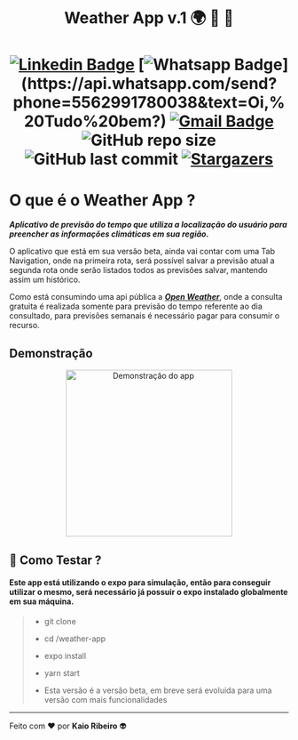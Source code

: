 <h1 align="center">
    Weather App v.1 🌍 🌝 🌚
</h1>

<h1 align="center">

  [![Linkedin Badge](https://img.shields.io/badge/-LinkedIn-blue?style=flat-square&logo=Linkedin&logoColor=white&link=https://www.linkedin.com/in/kaio-ribeiro-310123150/)](https://www.linkedin.com/in/kaio-ribeiro-310123150/)
  [![Whatsapp Badge](https://img.shields.io/badge/-Whatsapp-4CA143?style=flat-square&labelColor=4CA143&logo=whatsapp&logoColor=white&link=https://api.whatsapp.com/send?phone=5562991780038&text=Oi,%20Tudo%20bem?)](https://api.whatsapp.com/send?phone=5562991780038&text=Oi,%20Tudo%20bem?)
  [![Gmail Badge](https://img.shields.io/badge/-Gmail-c14438?style=flat-square&logo=Gmail&logoColor=white&link=mailto:kaio.rocharibeiro@gmail.com)](mailto:kaio.rocharibeiro@gmail.com)
  <img alt="GitHub repo size" src="https://img.shields.io/github/repo-size/kaiorr/weather-app?color=7800ff&style=plastic">
  <img alt="GitHub last commit" src="https://img.shields.io/github/last-commit/kaiorr/weather-app?color=7800ff&style=plastic">
  <a href="https://github.com/kaiorr/weather-app/stargazers">
    <img alt="Stargazers" src="https://img.shields.io/github/stars/kaiorr/weather-app?style=social">
  </a>

</h1>

# O que é o Weather App ?

***Aplicativo de previsão do tempo que utiliza a localização do usuário para preencher as informações climáticas em sua região.***

O aplicativo que está em sua versão beta, ainda vai contar com uma Tab Navigation, onde na primeira rota, será possível salvar a previsão atual a segunda rota onde serão listados todos as previsões salvar, mantendo assim um histórico. 

Como está consumindo uma api pública a ***[Open Weather](https://openweathermap.org/)***, onde a consulta gratuita é realizada somente para previsão do tempo referente ao dia consultado, para previsões semanais é necessário pagar para consumir o recurso.

## Demonstração

<p align="center">
    <img src="./assets/demo.gif" alt="Demonstração do app" width="300">
</p>

## 🤔 Como Testar ?

#### Este app está utilizando o expo para simulação, então para conseguir utilizar o mesmo, será necessário já possuir o expo instalado globalmente em sua máquina.

>
> - git clone
> - cd /weather-app
> - expo install 
> - yarn start
>
> - Esta versão é a versão beta, em breve será evoluida para uma versão com mais funcionalidades
>
----

Feito com ❤️️ por **Kaio Ribeiro** 👽